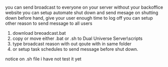 you can send broadcast to everyone on your server without your backoffice website
you can setup automate shut down and send mesage on shutting down before hand, give your user enough time to log off
you can setup other reason to send message to all users 

1. download breoadcast.bat
2. copy or move either .bat or .sh to Dual Universe Server\scripts
3. type broadcast reason with out qoute with in same folder
4. or setup task schedules to send message before shut down.

notice on .sh file i have not test it yet
